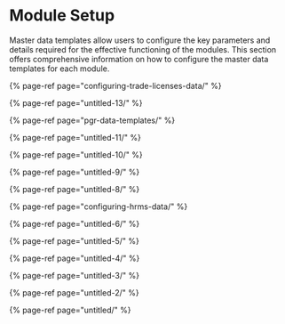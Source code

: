 # Module Setup

Master data templates allow users to configure the key parameters and details required for the effective functioning of the modules. This section offers comprehensive information on how to configure the master data templates for each module. 

{% page-ref page="configuring-trade-licenses-data/" %}

{% page-ref page="untitled-13/" %}

{% page-ref page="pgr-data-templates/" %}

{% page-ref page="untitled-11/" %}

{% page-ref page="untitled-10/" %}

{% page-ref page="untitled-9/" %}

{% page-ref page="untitled-8/" %}

{% page-ref page="configuring-hrms-data/" %}

{% page-ref page="untitled-6/" %}

{% page-ref page="untitled-5/" %}

{% page-ref page="untitled-4/" %}

{% page-ref page="untitled-3/" %}

{% page-ref page="untitled-2/" %}

{% page-ref page="untitled/" %}

































